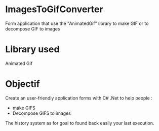 # ImagesToGifConverter
Form application that use the "AnimatedGif" library to make GIF or to decompose GIF to images

# Library used
Animated Gif

# Objectif
Create an user-friendly application forms with C# .Net to help people :
- make GIFS
- Decompose GIFS to images

The history system as for goal to found back easily your last execution.
